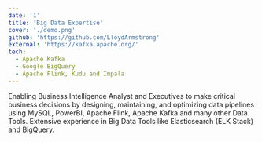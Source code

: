 ```yaml
---
date: '1'
title: 'Big Data Expertise'
cover: './demo.png'
github: 'https://github.com/LloydArmstrong'
external: 'https://kafka.apache.org/'
tech:
  - Apache Kafka
  - Google BigQuery
  - Apache Flink, Kudu and Impala
---
```


Enabling Business Intelligence Analyst and Executives to make critical business decisions by designing, maintaining, and optimizing data pipelines using MySQL, PowerBI, Apache Flink, Apache Kafka and many other Data Tools. Extensive experience in Big Data Tools like Elasticsearch (ELK Stack) and BigQuery.
